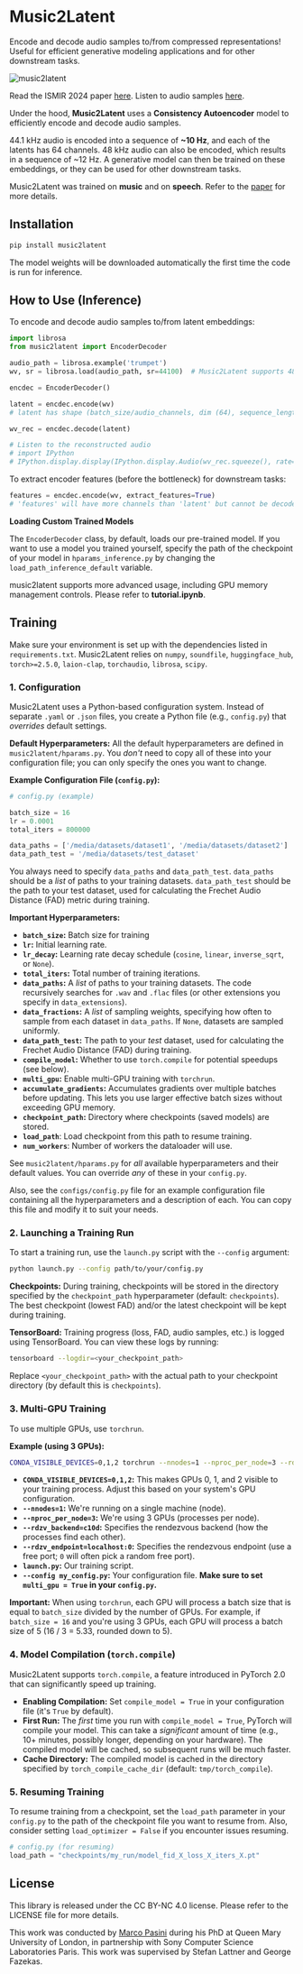 # Music2Latent

Encode and decode audio samples to/from compressed representations! Useful for efficient generative modeling applications and for other downstream tasks.

![music2latent](music2latent.png)

Read the ISMIR 2024 paper [here](https://arxiv.org/abs/2408.06500).
Listen to audio samples [here](https://sonycslparis.github.io/music2latent-companion/).

Under the hood, __Music2Latent__ uses a __Consistency Autoencoder__ model to efficiently encode and decode audio samples.

44.1 kHz audio is encoded into a sequence of __~10 Hz__, and each of the latents has 64 channels.
48 kHz audio can also be encoded, which results in a sequence of ~12 Hz.
A generative model can then be trained on these embeddings, or they can be used for other downstream tasks.

Music2Latent was trained on __music__ and on __speech__. Refer to the [paper](https://arxiv.org/abs/2408.06500) for more details.

## Installation

```bash
pip install music2latent
```

The model weights will be downloaded automatically the first time the code is run for inference.

## How to Use (Inference)

To encode and decode audio samples to/from latent embeddings:

```python
import librosa
from music2latent import EncoderDecoder

audio_path = librosa.example('trumpet')
wv, sr = librosa.load(audio_path, sr=44100)  # Music2Latent supports 48kHz audio as well

encdec = EncoderDecoder()

latent = encdec.encode(wv)
# latent has shape (batch_size/audio_channels, dim (64), sequence_length)

wv_rec = encdec.decode(latent)

# Listen to the reconstructed audio
# import IPython
# IPython.display.display(IPython.display.Audio(wv_rec.squeeze(), rate=sr))
```

To extract encoder features (before the bottleneck) for downstream tasks:

```python
features = encdec.encode(wv, extract_features=True)
# 'features' will have more channels than 'latent' but cannot be decoded.
```
**Loading Custom Trained Models**

The `EncoderDecoder` class, by default, loads our pre-trained model. If you want to use a model you trained yourself, specify the path of the checkpoint of your model in `hparams_inference.py` by changing the `load_path_inference_default` variable.

music2latent supports more advanced usage, including GPU memory management controls. Please refer to __tutorial.ipynb__.

## Training

Make sure your environment is set up with the dependencies listed in `requirements.txt`.
Music2Latent relies on `numpy`, `soundfile`, `huggingface_hub`, `torch>=2.5.0`, `laion-clap`, `torchaudio`, `librosa`, `scipy`.

### 1. Configuration

Music2Latent uses a Python-based configuration system.  Instead of separate `.yaml` or `.json` files, you create a Python file (e.g., `config.py`) that *overrides* default settings.

**Default Hyperparameters:** All the default hyperparameters are defined in `music2latent/hparams.py`.  You *don't* need to copy all of these into your configuration file; you can only specify the ones you want to change.

**Example Configuration File (`config.py`):**

```python
# config.py (example)

batch_size = 16                                                             # batch size
lr = 0.0001                                                                 # learning rate
total_iters = 800000                                                        # total iterations

data_paths = ['/media/datasets/dataset1', '/media/datasets/dataset2']       # list of paths of training datasets (use a single-element list for a single dataset). Audio files will be recursively searched in these paths and in their sub-paths
data_path_test = '/media/datasets/test_dataset'                             # path of samples used for FAD testing (e.g. musiccaps)
```

You always need to specify `data_paths` and `data_path_test`.  `data_paths` should be a *list* of paths to your training datasets.  `data_path_test` should be the path to your test dataset, used for calculating the Frechet Audio Distance (FAD) metric during training.

**Important Hyperparameters:**

*   **`batch_size`:**  Batch size for training
*   **`lr`:**  Initial learning rate.
*   **`lr_decay`:** Learning rate decay schedule (`cosine`, `linear`, `inverse_sqrt`, or `None`).
*   **`total_iters`:** Total number of training iterations.
*   **`data_paths`:** A *list* of paths to your training datasets. The code recursively searches for `.wav` and `.flac` files (or other extensions you specify in `data_extensions`).
*   **`data_fractions`:**  A *list* of sampling weights, specifying how often to sample from each dataset in `data_paths`.  If `None`, datasets are sampled uniformly.
*   **`data_path_test`:**  The path to your *test* dataset, used for calculating the Frechet Audio Distance (FAD) during training.
*   **`compile_model`:**  Whether to use `torch.compile` for potential speedups (see below).
*   **`multi_gpu`:**  Enable multi-GPU training with `torchrun`.
*   **`accumulate_gradients`:**  Accumulates gradients over multiple batches before updating.  This lets you use larger effective batch sizes without exceeding GPU memory.
*   **`checkpoint_path`:**  Directory where checkpoints (saved models) are stored.
*    **`load_path`**:  Load checkpoint from this path to resume training.
*   **`num_workers`**: Number of workers the dataloader will use.

See `music2latent/hparams.py` for *all* available hyperparameters and their default values. You can override *any* of these in your `config.py`.

Also, see the `configs/config.py` file for an example configuration file containing all the hyperparameters and a description of each. You can copy this file and modify it to suit your needs.

### 2. Launching a Training Run

To start a training run, use the `launch.py` script with the `--config` argument:

```bash
python launch.py --config path/to/your/config.py
```

**Checkpoints:**  During training, checkpoints will be stored in the directory specified by the `checkpoint_path` hyperparameter (default: `checkpoints`).  The best checkpoint (lowest FAD) and/or the latest checkpoint will be kept during training.

**TensorBoard:** Training progress (loss, FAD, audio samples, etc.) is logged using TensorBoard.  You can view these logs by running:

```bash
tensorboard --logdir=<your_checkpoint_path>
```

Replace `<your_checkpoint_path>` with the actual path to your checkpoint directory (by default this is `checkpoints`).

### 3. Multi-GPU Training

To use multiple GPUs, use `torchrun`.

**Example (using 3 GPUs):**

```bash
CONDA_VISIBLE_DEVICES=0,1,2 torchrun --nnodes=1 --nproc_per_node=3 --rdzv_backend=c10d --rdzv_endpoint=localhost:0 launch.py --config my_config.py
```

*   **`CONDA_VISIBLE_DEVICES=0,1,2`:**  This makes GPUs 0, 1, and 2 visible to your training process.  Adjust this based on your system's GPU configuration.
*   **`--nnodes=1`:**  We're running on a single machine (node).
*   **`--nproc_per_node=3`:**  We're using 3 GPUs (processes per node).
*   **`--rdzv_backend=c10d`:**  Specifies the rendezvous backend (how the processes find each other).
*   **`--rdzv_endpoint=localhost:0`:** Specifies the rendezvous endpoint (use a free port; `0` will often pick a random free port).
*   **`launch.py`:**  Our training script.
*   **`--config my_config.py`:** Your configuration file.  **Make sure to set `multi_gpu = True` in your `config.py`.**

**Important:**  When using `torchrun`, each GPU will process a batch size that is equal to `batch_size` divided by the number of GPUs.  For example, if `batch_size = 16` and you're using 3 GPUs, each GPU will process a batch size of 5 (16 / 3 = 5.33, rounded down to 5).

### 4. Model Compilation (`torch.compile`)

Music2Latent supports `torch.compile`, a feature introduced in PyTorch 2.0 that can significantly speed up training.

*   **Enabling Compilation:** Set `compile_model = True` in your configuration file (it's `True` by default).
*   **First Run:** The *first* time you run with `compile_model = True`, PyTorch will compile your model.  This can take a *significant* amount of time (e.g., 10+ minutes, possibly longer, depending on your hardware).  The compiled model will be cached, so subsequent runs will be much faster.
*   **Cache Directory:** The compiled model is cached in the directory specified by `torch_compile_cache_dir` (default: `tmp/torch_compile`).

### 5. Resuming Training

To resume training from a checkpoint, set the `load_path` parameter in your `config.py` to the path of the checkpoint file you want to resume from.  Also, consider setting `load_optimizer = False` if you encounter issues resuming.

```python
# config.py (for resuming)
load_path = "checkpoints/my_run/model_fid_X_loss_X_iters_X.pt"
```

## License

This library is released under the CC BY-NC 4.0 license. Please refer to the LICENSE file for more details.

This work was conducted by [Marco Pasini](https://twitter.com/marco_ppasini) during his PhD at Queen Mary University of London, in partnership with Sony Computer Science Laboratories Paris.
This work was supervised by Stefan Lattner and George Fazekas.
